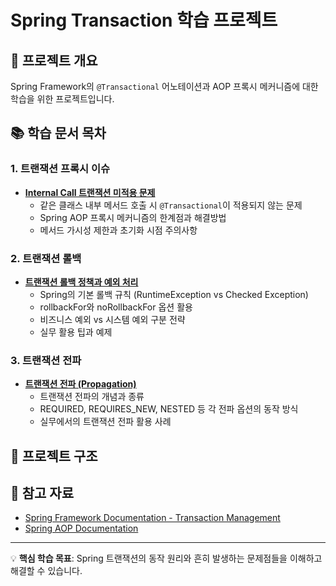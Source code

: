 # Spring Transaction 학습 프로젝트

## 📌 프로젝트 개요
Spring Framework의 `@Transactional` 어노테이션과 AOP 프록시 메커니즘에 대한 학습을 위한 프로젝트입니다.

## 📚 학습 문서 목차

### 1. 트랜잭션 프록시 이슈
- **[Internal Call 트랜잭션 미적용 문제](./docs/transaction-proxy-issue.md)**
  - 같은 클래스 내부 메서드 호출 시 `@Transactional`이 적용되지 않는 문제
  - Spring AOP 프록시 메커니즘의 한계점과 해결방법
  - 메서드 가시성 제한과 초기화 시점 주의사항

### 2. 트랜잭션 롤백
- **[트랜잭션 롤백 정책과 예외 처리](./docs/transaction-rollback.md)**
  - Spring의 기본 롤백 규칙 (RuntimeException vs Checked Exception)
  - rollbackFor와 noRollbackFor 옵션 활용
  - 비즈니스 예외 vs 시스템 예외 구분 전략
  - 실무 활용 팁과 예제

### 3. 트랜잭션 전파
- **[트랜잭션 전파 (Propagation)](./docs/transaction-propagation.md)**
  - 트랜잭션 전파의 개념과 종류
  - REQUIRED, REQUIRES_NEW, NESTED 등 각 전파 옵션의 동작 방식
  - 실무에서의 트랜잭션 전파 활용 사례


## 📁 프로젝트 구조
## 🔗 참고 자료
- [Spring Framework Documentation - Transaction Management](https://docs.spring.io/spring-framework/docs/current/reference/html/data-access.html#transaction)
- [Spring AOP Documentation](https://docs.spring.io/spring-framework/docs/current/reference/html/core.html#aop)

---
💡 **핵심 학습 목표**: Spring 트랜잭션의 동작 원리와 흔히 발생하는 문제점들을 이해하고 해결할 수 있습니다.

